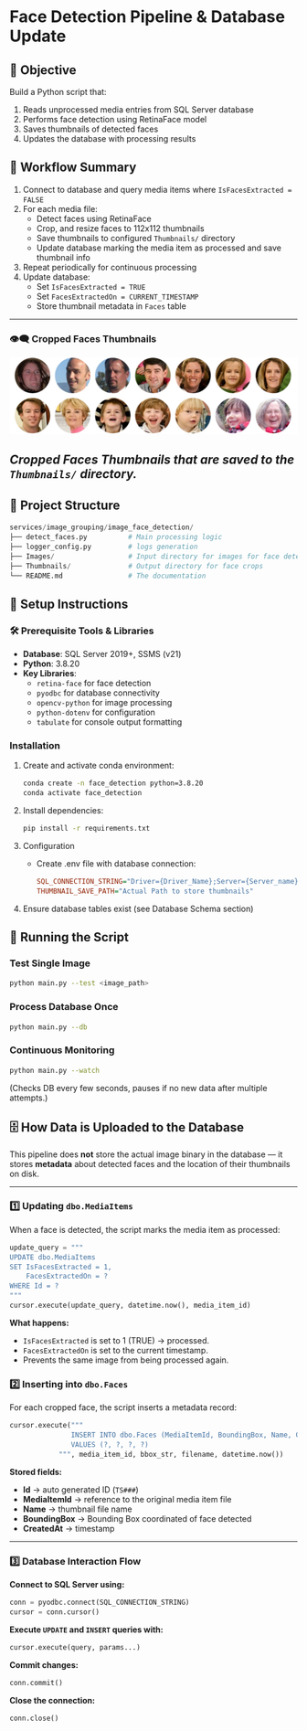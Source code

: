 # Face Detection Pipeline & Database Update

## 🎯 Objective
Build a Python script that:
1. Reads unprocessed media entries from SQL Server database
2. Performs face detection using RetinaFace model
3. Saves thumbnails of detected faces
4. Updates the database with processing results

## 🔄 Workflow Summary
1. Connect to database and query media items where `IsFacesExtracted = FALSE`
2. For each media file:
   - Detect faces using RetinaFace
   - Crop, and resize faces to 112x112 thumbnails
   - Save thumbnails to configured `Thumbnails/` directory
   - Update database marking the media item as processed and save thumbnail info
3. Repeat periodically for continuous processing
4. Update database:
   - Set `IsFacesExtracted = TRUE`
   - Set `FacesExtractedOn = CURRENT_TIMESTAMP`
   - Store thumbnail metadata in `Faces` table

---

### 👁️‍🗨️ Cropped Faces Thumbnails

![Thumbnails](Thumbnails.jpeg)

*Cropped Faces Thumbnails that are saved to the `Thumbnails/` directory.*
---
## 📂 Project Structure
```python
services/image_grouping/image_face_detection/
├── detect_faces.py          # Main processing logic
├── logger_config.py         # logs generation
├── Images/                  # Input directory for images for face detection
├── Thumbnails/              # Output directory for face crops
└── README.md                # The documentation
```

## 🚀 Setup Instructions

### 🛠️ Prerequisite Tools & Libraries
- **Database**: SQL Server 2019+, SSMS (v21)
- **Python**: 3.8.20
- **Key Libraries**:
  - `retina-face` for face detection
  - `pyodbc` for database connectivity
  - `opencv-python` for image processing
  - `python-dotenv` for configuration
  - `tabulate` for console output formatting

### Installation
1. Create and activate conda environment:
   ```bash
   conda create -n face_detection python=3.8.20
   conda activate face_detection
   ```
2. Install dependencies:
    ```bash
    pip install -r requirements.txt
    ```
3. Configuration
    - Create .env file with database connection:

        ```ini
        SQL_CONNECTION_STRING="Driver={Driver_Name};Server={Server_name};Database=MetaData;Encrypt=no;TrustServerCertificate=no;"
        THUMBNAIL_SAVE_PATH="Actual Path to store thumbnails"
        ```

4. Ensure database tables exist (see Database Schema section)

## 🚀 Running the Script

### Test Single Image
```bash
python main.py --test <image_path>
```

### Process Database Once
```bash
python main.py --db
```

### Continuous Monitoring
```bash
python main.py --watch
```

(Checks DB every few seconds, pauses if no new data after multiple attempts.)


## 🗄️ How Data is Uploaded to the Database

This pipeline does **not** store the actual image binary in the database — it stores **metadata** about detected faces and the location of their thumbnails on disk.

---

### 1️⃣ Updating `dbo.MediaItems`

When a face is detected, the script marks the media item as processed:

```python
update_query = """
UPDATE dbo.MediaItems 
SET IsFacesExtracted = 1,
    FacesExtractedOn = ?
WHERE Id = ?
"""
cursor.execute(update_query, datetime.now(), media_item_id)
```

**What happens:**

- `IsFacesExtracted` is set to 1 (TRUE) → processed.
- `FacesExtractedOn` is set to the current timestamp.
- Prevents the same image from being processed again.

### 2️⃣ Inserting into `dbo.Faces`

For each cropped face, the script inserts a metadata record:

```python
cursor.execute("""
               INSERT INTO dbo.Faces (MediaItemId, BoundingBox, Name, CreatedAt)
               VALUES (?, ?, ?, ?)
            """, media_item_id, bbox_str, filename, datetime.now())
```

**Stored fields:**

- **Id** → auto generated ID (`TS###`)
- **MediaItemId** → reference to the original media item file
- **Name** → thumbnail file name
- **BoundingBox** → Bounding Box coordinated of face detected
- **CreatedAt** → timestamp

---

### 3️⃣ Database Interaction Flow

**Connect to SQL Server using:**
```python
conn = pyodbc.connect(SQL_CONNECTION_STRING)
cursor = conn.cursor()
```

**Execute `UPDATE` and `INSERT` queries with:**
```python
cursor.execute(query, params...)
```

**Commit changes:**

```python
conn.commit()
```

**Close the connection:**
```python
conn.close()
```
